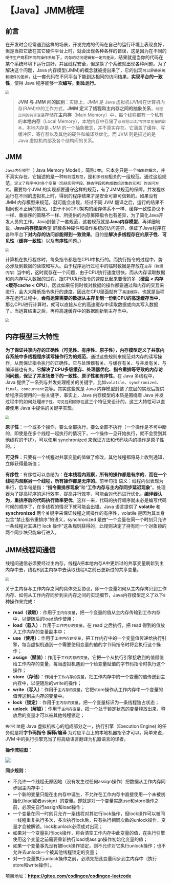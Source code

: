 # 【Java】JMM梳理

## 前言

在开发时会经常遇到这样的场景，开发完成的代码在自己的运行环境上表现良好，但是当把它放在其它硬件平台上时，就会出现各种各样的错误，这是因为在不同的`硬件生产商`和`不同的操作系统`下，`内存的访问逻辑有一定的差异`，结果就是当你的代码在某个系统环境下运行良好，并且线程安全，但是换了个系统就出现各种问题。为了解决这个问题，Java 内存模型(JMM)的概念就被提出来了，它的出现`可以屏蔽系统和硬件的差异`，让一套代码在不同平台下能到达相同的访问结果，**实现平台的一致性**，使得 Java 程序能够**一次编写，到处运行**。

<img src="https://raw.githubusercontent.com/xzMhehe/StaticFile_CDN/main/static/img20230108213802.png" style="zoom:67%;" />

> **JVM 与 JMM 间的区别**：实际上，JMM 是 Java 虚拟机(JVM)在计算机内存(RAM)中的工作方式，**JMM 定义了线程和主内存之间的抽象关系**，`线程之间的共享变量`存储在**主内存**（Main Memory）中，每个线程都有一个私有的**本地内存**（Local Memory），本地内存中存储了`该线程以读/写共享变量的副本`，本地内存是 JMM 的一个抽象概念，并不真实存在。它涵盖了缓存、写缓冲区、寄存器以及其他的硬件和编译器优化。而 JVM 则是描述的是 Java 虚拟机内部及各个结构间的关系。

## JMM

 `Java内存模型`（ Java Memory Model），简称`JMM`。它本身只是一个`抽象的概念`，并不真实存在，它描述的是一种`规则`或`规范`，是和`多线程`相关的一组规范。通过这组规范，`定义了程序中对各个变量（包括实例字段，静态字段和构成数组对象的元素）的访问方式`。需要每个JVM 的实现都要遵守这样的规范，有了JMM规范的保障，并发程序运行在不同的虚拟机上时，得到的程序结果才是安全可靠可信赖的。如果没有JMM 内存模型来规范，就可能会出现，经过不同 JVM 翻译之后，运行的结果不相同也不正确的情况。（由于不同CPU架构的缓存体系不一样、缓存一致性协议不一样、重排序的策略不一样、所提供的内存屏障指令也有差异，为了简化Java开发人员的工作。Java封装了一套规范，这套规范就是**Java内存模型**。再详细地说，**Java内存模型**希望 屏蔽各种硬件和操作系统的访问差异，保证了Java程序在各种平台下**对内存的访问**都**能得到一致效果**。目的是**解决多线程存在**的**原子性**、**可见性**（**缓存一致性**）以及**有序性**问题。）

<img src="https://raw.githubusercontent.com/xzMhehe/StaticFile_CDN/main/static/img20230108220455.png" style="zoom:67%;" />

计算机在执行程序时，每条指令都是在CPU中执行的。而执行指令的过程中，势必涉及到数据的读取和写入。由于程序运行过程中的临时数据是存放在`主存（物理内存）`当中的，这时就存在一个问题，由于CPU执行速度很快，而从内存读取数据和向内存写入数据的过程，跟CPU执行指令的速度比起来要慢的多（**硬盘 < 内存 <缓存cache < CPU**）。因此如果任何时候对数据的操作都要通过和内存的交互来进行，会大大降低指令执行的速度。因此在CPU里面就有了`高速缓存`。也就是当程序在运行过程中，**会将运算需要的数据从主存复制一份到CPU的高速缓存当中**，那么CPU进行计算时，就可以直接从它的高速缓存中读取数据或向其写入数据了。当运算结束之后，再将高速缓存中的数据刷新到主存当中。

<img src="https://raw.githubusercontent.com/xzMhehe/StaticFile_CDN/main/static/img20230108221923.png" style="zoom:67%;" />

## 内存模型三大特性

**为了保证共享内存的正确性（可见性、有序性、原子性），内存模型定义了共享内存系统中多线程程序读写操作行为的规范**。通过这些规则来规范对内存的读写操作，从而保证指令执行的正确性。它与处理器有关、与缓存有关、与并发有关、与编译器也有关。**它解决了CPU多级缓存、处理器优化、指令重排等导致的内存访问问题，保证了并发场景下的一致性、原子性和有序性**。在 Java 多线程中，Java 提供了一系列与并发处理相关的关键字，比如`volatile`、`synchronized`、`final`、`concurrent`包等。其实这些就是 Java 内存模型封装了底层的实现后提供给程序员使用的一些关键字，事实上，Java 内存模型的本质是围绕着 Java 并发过程中的如何处理`原子性`、`可见性`和`顺序性`这三个特征来设计的，这三大特性可以直接使用 Java 中提供的关键字实现。

<img src="https://raw.githubusercontent.com/xzMhehe/StaticFile_CDN/main/static/img20230108215809.png" style="zoom:67%;" />

**原子性**：一个或多个操作，要么全部执行，要么全部不执行（一个操作是不可中断的，即使是在多个线程一起执行的情况下，一个操作一旦开始执行，就不会受到其他线程的干扰），可以使用 synchronized 来保证方法和代码块内的操作是原子性的。；

**可见性**：只要有一个线程对共享变量的值做了修改，其他线程都将马上收到通知，立即获得最新值；

**有序性**：有序性可以总结为：**在本线程内观察，所有的操作都是有序的**，**而在一个线程内观察另一个线程，所有操作都是无序的**。前半句指  语义：线程内似表现为串行，后半句是指：“**指令重排序现象**”和“**工作内存与主内存同步延迟现象**”。处理器为了提高程序的运行效率，提高并行效率，可能会对代码进行优化。**编译器认为，重排序后的代码执行效率更优**。这样一来，代码的执行顺序就未必是编写代码时候的顺序了，在多线程的情况下就可能会出错。Java 语言提供了 **volatile** 和 **synchronized** 两个关键字来保证线程之间操作的有序性，volatile 是因为其本身包含“禁止指令重排序”的语义，synchronized 是由“一个变量在同一个时刻只允许一条线程对其进行 lock 操作”这条规则获得的，此规则决定了持有同一个对象锁的两个同步块只能串行进入。

## JMM线程间通信

线程间通信必须要经过主内存，线程A把本地内存A中更新过的共享变量刷新到主内存中去，线程B到主内存中去读取线程A之前已更新过的共享变量。

<img src="https://raw.githubusercontent.com/xzMhehe/StaticFile_CDN/main/static/img20230108221116.png" style="zoom:67%;" />

关于主内存与工作内存之间的具体交互协议，即一个变量如何从主内存拷贝到工作内存、如何从工作内存同步到主内存之间的实现细节，Java内存模型定义了以下`8`种操作来完成：

- **read（读取）**：作用于`主内存变量`，把一个变量的值从主内存传输到工作内存中，以便随后的load动作使用；
- **load（载入）**：作用于`工作内存的变量`，在 read 之后执行，把 read 得到的值放入工作内存的变量副本中；
- **use（使用）**：作用于`工作内存的变量`，把工作内存中的一个变量值传递给执行引擎，每当虚拟机遇到一个需要使用变量的值的字节码指令时将会执行这个操作；
- **assign（赋值）**：作用于`工作内存的变量`，它把一个从执行引擎接收到的值赋值给工作内存的变量，每当虚拟机遇到一个给变量赋值的字节码指令时执行这个操作；
- **store（存储）**：作用于`工作内存的变量`，把工作内存中的一个变量的值传送到主内存中，以便随后的write的操作；
- **write（写入）**：作用于`主内存的变量`，它把store操作从工作内存中一个变量的值传送到主内存的变量中。
- **lock（锁定）**：作用于`主内存的变量`，把一个变量标识为一条线程独占状态；
- **unlock（解锁）**：作用于`主内存变量`，把一个处于锁定状态的变量释放出来，释放后的变量才可以被其他线程锁定；

`执行引擎`是 Java 虚拟机核心的组成部分之一，执行引擎（Execution Engine) 的任务就是将**字节码指令** **解释/编译** 为对应平台上的本地机器指令才可以。简单来说，JVM 中的执行引擎充当了将高级语言翻译为机器语言的译者。

**操作流程图：**

![](https://raw.githubusercontent.com/xzMhehe/StaticFile_CDN/main/static/img20230104124444.png)

**同步规则**：

- 不允许一个线程无原因地（没有发生过任何assign操作）把数据从工作内存同步回主内存中；
- 一个新的变量只能在主内存中诞生，不允许在工作内存中直接使用一个未被初始化(load或者assign）的变量。即就是对一个变量实施use和store操作之前，必须先自行assign和load操作；
- 一个变量在同一时刻只允许一条线程对其进行lock操作，但lock操作可以被同一线程重复执行多次，多次执行lock后，只有执行相同次数的unlock操作，变量才会被解锁。lock和unlock必须成对出现；
- 如果对一个变量执行lock操作，将会清空工作内存中此变量的值，在执行引擎使用这个变量之前需要重新执行load或assign操作初始化变量的值；
- 如果一个变量事先没有被lock操作锁定，则不允许对它执行unlock操作；也不允许去unlock一个被其他线程锁定的变量；
- 对一个变量执行unlock操作之前，必须先把此变量同步到主内存中（执行store和write操作）。

项目地址：**https://gitee.com/codingce/codingce-leetcode**


